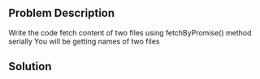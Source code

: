 ## Problem Description
Write the code fetch content of two files using  fetchByPromise() method serially 
You will be getting names of two files 


## Solution
